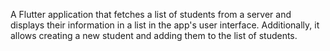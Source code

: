 A Flutter application that fetches a list of students from a server and displays their information in a list in the app's user interface. Additionally, it allows creating a new student and adding them to the list of students.
